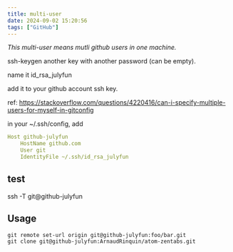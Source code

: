 ```yaml
---
title: multi-user
date: 2024-09-02 15:20:56
tags: ["GitHub"]
---
```

*This multi-user means mutli github users in one machine.*
 
ssh-keygen another key with another password (can be empty).

name it id_rsa_julyfun

add it to your github account ssh key. 

ref: https://stackoverflow.com/questions/4220416/can-i-specify-multiple-users-for-myself-in-gitconfig

in your ~/.ssh/config, add

```yml
Host github-julyfun
    HostName github.com
    User git
    IdentityFile ~/.ssh/id_rsa_julyfun
```

## test

ssh -T git@github-julyfun

## Usage

```
git remote set-url origin git@github-julyfun:foo/bar.git
git clone git@github-julyfun:ArnaudRinquin/atom-zentabs.git
```

